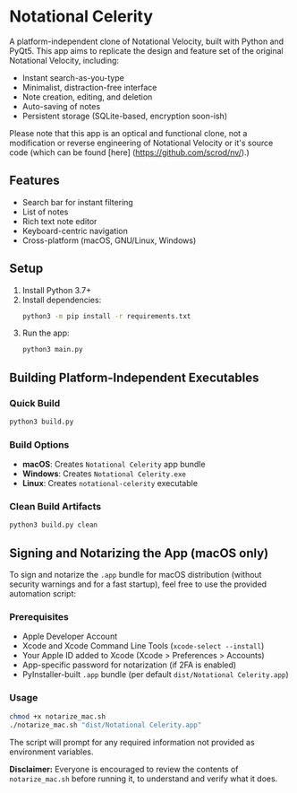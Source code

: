 # Notational Celerity

A platform-independent clone of Notational Velocity, built with Python and PyQt5. This app aims to replicate the design and feature set of the original Notational Velocity, including:

- Instant search-as-you-type
- Minimalist, distraction-free interface
- Note creation, editing, and deletion
- Auto-saving of notes
- Persistent storage (SQLite-based, encryption soon-ish)

Please note that this app is an optical and functional clone, not a modification or reverse engineering of Notational Velocity or it's source code (which can be found [here] (https://github.com/scrod/nv/).)

## Features
- Search bar for instant filtering
- List of notes
- Rich text note editor
- Keyboard-centric navigation
- Cross-platform (macOS, GNU/Linux, Windows)

## Setup

1. Install Python 3.7+
2. Install dependencies:
   ```sh
   python3 -m pip install -r requirements.txt
   ```
3. Run the app:
   ```sh
   python3 main.py
   ```

## Building Platform-Independent Executables

### Quick Build
```sh
python3 build.py
```

### Build Options
- **macOS**: Creates `Notational Celerity` app bundle
- **Windows**: Creates `Notational Celerity.exe`
- **Linux**: Creates `notational-celerity` executable

### Clean Build Artifacts
```sh
python3 build.py clean
```

## Signing and Notarizing the App (macOS only)

To sign and notarize the `.app` bundle for macOS distribution (without security warnings and for a fast startup), feel free to use the provided automation script:

### Prerequisites
- Apple Developer Account
- Xcode and Xcode Command Line Tools (`xcode-select --install`)
- Your Apple ID added to Xcode (Xcode > Preferences > Accounts)
- App-specific password for notarization (if 2FA is enabled)
- PyInstaller-built `.app` bundle (per default `dist/Notational Celerity.app`)

### Usage
```sh
chmod +x notarize_mac.sh
./notarize_mac.sh "dist/Notational Celerity.app"
```
The script will prompt for any required information not provided as environment variables.

**Disclaimer:**
Everyone is encouraged to review the contents of `notarize_mac.sh` before running it, to understand and verify what it does.
